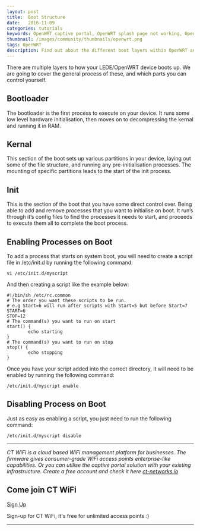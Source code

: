 ```yaml
---
layout: post
title:  Boot Structure
date:   2016-11-09
categories: tutorials
keywords: OpenWRT captive portal, OpenWRT splash page not working, OpenWRT splash page template, OpenWRT splash page free, OpenWRT splash page html, OpenWRT splash page hosting, OpenMesh captive portal, OpenMesh splash page not working, OpenMesh splash page template, OpenMesh splash page free, OpenMesh splash page html, OpenMesh splash page hosting, DD-WRT, OpenWRT Routing
thumbnail: /images/community/thumbnails/openwrt.png
tags: OpenWRT
description: Find out about the different boot layers within OpenWRT and how they interact with eachother.
---
```


There are multiple layers to how your LEDE/OpenWRT device boots up. We are going to cover the general process of these, and which parts you can control yourself.

## Bootloader

The bootloader is the first process to execute on your device. It runs some low level hardware initialisation, then moves on to decompressing the kernal and running it in RAM.

## Kernal
This section of the boot sets up various partitions in your device, laying out some of the file structure, and running any pre-initialisation processes. The mounting of specific partitions leads to the start of the init process.

## Init

This is the section of the boot that you have some direct control over. Being able to add and remove processes that you want to initialise on boot. It run’s through it’s config files to find the processes it needs to start, and proceeds to execute them all to complete the boot process.

## Enabling Processes on Boot

To add a process that starts on system boot, you will need to create a script file in /etc/init.d by running the following command:

    vi /etc/init.d/myscript

And then creating a script like the example below:

    #!/bin/sh /etc/rc.common
    # The order you want these scripts to be run.
    # e.g Start=6 will run after scripts with Start=5 but before Start=7
    START=6
    STOP=12
    # The command(s) you want to run on start
    start() {        
            echo starting
    }                 
    # The command(s) you want to run on stop
    stop() {          
            echo stopping
    }

Once you have your script added into the correct directory, it will need to be enabled by running the following command:

    /etc/init.d/myscript enable

## Disabling Process on Boot

Just as easy as enabling a script, you just need to run the following command:

    /etc/init.d/myscript disable

<hr>

*CT WiFi is a cloud based WiFi management platform for businesses. The firmware gives consumer-grade WiFi access points enterprise-like capabilities. Or you can utilise the captive portal solution with your existing infrastructure. Create a free account and check it here <a href="https://ct-networks.io">ct-networks.io</a>*


<div class="mdl-typography--text-center">

<h2>Come join CT WiFi</h2>

<a href="https://my.ctapp.io/#/create" class="button success dst">Sign Up</a><br>

<p>Sign-up for CT WiFi, it's free for unlimited access points :)</p>

<hr>

</div>
